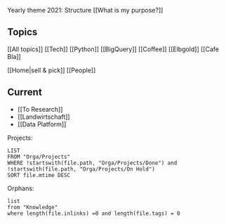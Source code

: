 Yearly theme 2021: Structure
[[What is my purpose?]]

## Topics
[[All topics]]
[[Tech]] [[Python]] [[BigQuery]]
[[Coffee]] [[Elbgold]] [[Cafe Bla]]

[[Home|sell & pick]]
[[People]]

## Current
- [[To Research]]
- [[Landwirtschaft]]
- [[Data Platform]]

Projects:
```dataview
LIST
FROM "Orga/Projects"
WHERE !startswith(file.path, "Orga/Projects/Done") and !startswith(file.path, "Orga/Projects/On Hold")
SORT file.mtime DESC
```

Orphans:
```dataview
list
from "Knowledge"
where length(file.inlinks) =0 and length(file.tags) = 0
```
